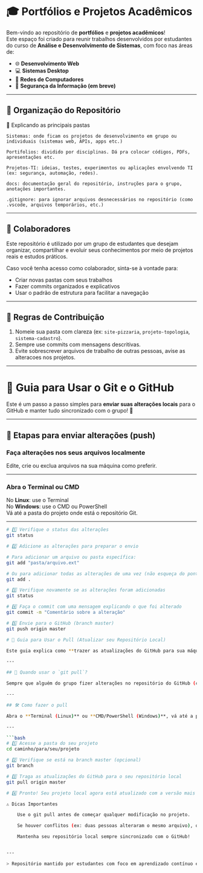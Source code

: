 # 🎓 Portfólios e Projetos Acadêmicos

Bem-vindo ao repositório de **portfólios** e **projetos acadêmicos**!  
Este espaço foi criado para reunir trabalhos desenvolvidos por estudantes do curso de **Análise e Desenvolvimento de Sistemas**, com foco nas áreas de:

- 🌐 **Desenvolvimento Web**
- 💻 **Sistemas Desktop**
- 📡 **Redes de Computadores**
- 🔐 **Segurança da Informação (em breve)**

---

## 📁 Organização do Repositório

🧠 Explicando as principais pastas

    Sistemas: onde ficam os projetos de desenvolvimento em grupo ou individuais (sistemas web, APIs, apps etc.)

    Portifolios: dividido por disciplinas. Dá pra colocar códigos, PDFs, apresentações etc.

    Projetos-TI: ideias, testes, experimentos ou aplicações envolvendo TI (ex: segurança, automação, redes).

    docs: documentação geral do repositório, instruções para o grupo, anotações importantes.

    .gitignore: para ignorar arquivos desnecessários no repositório (como .vscode, arquivos temporários, etc.)

---

## 🤝 Colaboradores

Este repositório é utilizado por um grupo de estudantes que desejam organizar, compartilhar e evoluir seus conhecimentos por meio de projetos reais e estudos práticos.

Caso você tenha acesso como colaborador, sinta-se à vontade para:

- Criar novas pastas com seus trabalhos
- Fazer commits organizados e explicativos
- Usar o padrão de estrutura para facilitar a navegação

---

## 📌 Regras de Contribuição

1. Nomeie sua pasta com clareza (ex: `site-pizzaria`, `projeto-topologia`, `sistema-cadastro`).
2. Sempre use commits com mensagens descritivas.
3. Evite sobrescrever arquivos de trabalho de outras pessoas, avise as alteracoes nos projetos.

---

# 🚀 Guia para Usar o Git e o GitHub

Este é um passo a passo simples para **enviar suas alterações locais** para o GitHub e manter tudo sincronizado com o grupo! 🤝

---

## 📌 Etapas para enviar alterações (push)

### Faça alterações nos seus arquivos localmente  
Edite, crie ou exclua arquivos na sua máquina como preferir.

---

### Abra o Terminal ou CMD  
No **Linux**: use o Terminal  
No **Windows**: use o CMD ou PowerShell  
Vá até a pasta do projeto onde está o repositório Git.

---

```bash
# 1️⃣ Verifique o status das alterações
git status

# 2️⃣ Adicione as alterações para preparar o envio

# Para adicionar um arquivo ou pasta específica:
git add "pasta/arquivo.ext"

# Ou para adicionar todas as alterações de uma vez (não esqueça do ponto no final):
git add .

# 3️⃣ Verifique novamente se as alterações foram adicionadas
git status

# 4️⃣ Faça o commit com uma mensagem explicando o que foi alterado
git commit -m "Comentário sobre a alteração"

# 5️⃣ Envie para o GitHub (branch master)
git push origin master

# 🔄 Guia para Usar o Pull (Atualizar seu Repositório Local)

Este guia explica como **trazer as atualizações do GitHub para sua máquina local**. Isso garante que todos trabalhem com a versão mais recente do projeto! ⚙️📥

---

## 🧭 Quando usar o `git pull`?

Sempre que alguém do grupo fizer alterações no repositório do GitHub (como adicionar arquivos, editar ou excluir), **você deve usar o `pull` antes de começar a trabalhar** para evitar conflitos.

---

## 🛠️ Como fazer o pull

Abra o **Terminal (Linux)** ou **CMD/PowerShell (Windows)**, vá até a pasta onde está seu projeto com Git configurado, e siga os passos:

---

```bash
# 1️⃣ Acesse a pasta do seu projeto
cd caminho/para/seu/projeto

# 2️⃣ Verifique se está na branch master (opcional)
git branch

# 3️⃣ Traga as atualizações do GitHub para o seu repositório local
git pull origin master

# 4️⃣ Pronto! Seu projeto local agora está atualizado com a versão mais recente do GitHub 🎉

⚠️ Dicas Importantes

    Use o git pull antes de começar qualquer modificação no projeto.

    Se houver conflitos (ex: duas pessoas alteraram o mesmo arquivo), o Git irá te avisar e você poderá resolver manualmente.

    Mantenha seu repositório local sempre sincronizado com o GitHub!


---

> Repositório mantido por estudantes com foco em aprendizado contínuo e colaboração. 🚀

